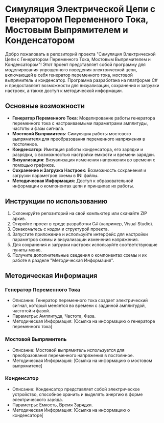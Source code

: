 # Симуляция Электрической Цепи с Генератором Переменного Тока, Мостовым Выпрямителем и Конденсатором

Добро пожаловать в репозиторий проекта "Симуляция Электрической Цепи с Генератором Переменного Тока, Мостовым Выпрямителем и Конденсатором"! Этот проект представляет собой программу для моделирования упрощенного поведения электрической цепи, включающей в себя генератор переменного тока, мостовой выпрямитель и конденсатор. Программа разработана на платформе C# и предоставляет возможности для визуализации, сохранения и загрузки настроек, а также доступ к методической информации.

## Основные возможности

- **Генератор Переменного Тока:** Моделирование работы генератора переменного тока с настраиваемыми параметрами амплитуды, частоты и фазы сигнала.
- **Мостовой Выпрямитель:** Симуляция работы мостового выпрямителя для преобразования переменного напряжения в постоянное.
- **Конденсатор:** Имитация работы конденсатора, его зарядки и разрядки, с возможностью настройки емкости и времени зарядки.
- **Визуализация:** Визуализация изменения напряжения во времени с помощью графиков.
- **Сохранение и Загрузка Настроек:** Возможность сохранения и загрузки параметров схемы в INI файлы.
- **Методическая Информация:** Доступ к образовательной информации о компонентах цепи и принципах их работы.

## Инструкции по использованию

1. Склонируйте репозиторий на свой компьютер или скачайте ZIP архив.
2. Откройте проект в среде разработки C# (например, Visual Studio).
3. Ознакомьтесь с кодом и структурой проекта.
4. Запустите приложение и используйте интерфейс для настройки параметров схемы и визуализации изменения напряжения.
5. Для сохранения и загрузки настроек используйте соответствующие пункты меню.
6. Получите дополнительные сведения о компонентах схемы и их работе в разделе "Методическая Информация".

## Методическая Информация

### Генератор Переменного Тока

- Описание: Генератор переменного тока создает электрический сигнал, который меняется во времени с заданной амплитудой, частотой и фазой.
- Параметры: Амплитуда, Частота, Фаза.
- Методическая Информация: [Ссылка на информацию о генераторе переменного тока]

### Мостовой Выпрямитель

- Описание: Мостовой выпрямитель используется для преобразования переменного напряжения в постоянное.
- Методическая Информация: [Ссылка на информацию о мостовом выпрямителе]

### Конденсатор

- Описание: Конденсатор представляет собой электрическое устройство, способное хранить и выделять энергию в форме электрического заряда.
- Параметры: Емкость, Время Зарядки.
- Методическая Информация: [Ссылка на информацию о конденсаторе]

